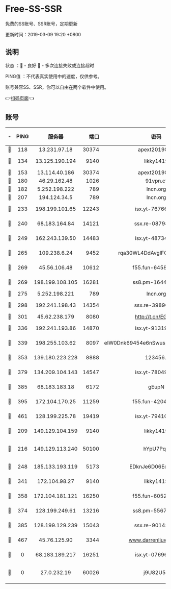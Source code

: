 # Free-SS-SSR

免费的SS账号、SSR账号，定期更新

更新时间：2019-03-09 19:20 +0800

## 说明

状态     ：🙂 - 良好 🙁 - 多次连接失败或连接超时

PING值   ：不代表真实使用中的速度，仅供参考。

账号兼容SS、SSR，你可以自由在两个软件中使用。

👉[扫码页面](https://liesauer.github.io/Free-SS-SSR/)👈

## 账号

|-|PING|服务器|端口|密码|加密方式|区域|
|:----:|:----:|:-----:|-----:|:----:|:----:|:----:|
|🙂|118|13.231.97.18|30374|apext2019006|chacha20|JP|
|🙂|134|13.125.190.194|9140|likky1415|aes-256-cfb|KR|
|🙂|153|13.114.40.186|30374|apext2019006|chacha20|JP|
|🙂|180|46.29.162.48|1026|91vpn.cf|rc4-md5|RU|
|🙂|182|5.252.198.222|789|lncn.org|rc4|JP|
|🙂|207|194.124.34.5|789|lncn.org|rc4|JP|
|🙂|233|198.199.101.65|12243|isx.yt-76766830|aes-256-cfb|US|
|🙂|240|68.183.164.84|14121|ssx.re-08798532|aes-256-cfb|US|
|🙂|249|162.243.139.50|14483|isx.yt-48734916|aes-256-cfb|US|
|🙂|265|109.238.6.24|9452|rqa30WL4DdAvgIFG6Fs3znzTa|aes-256-cfb|FR|
|🙂|269|45.56.106.48|10612|f55.fun-64589896|aes-256-cfb|US|
|🙂|269|198.199.108.105|16281|ss8.pm-16442096|aes-256-cfb|US|
|🙂|275|5.252.198.221|789|lncn.org|rc4|JP|
|🙂|298|192.241.198.43|14354|ssx.re-39890928|aes-256-cfb|US|
|🙂|301|45.62.238.179|8080|http://t.cn/EGJIyrl|rc4-md5|CA|
|🙂|336|192.241.193.86|14870|isx.yt-91319838|aes-256-cfb|US|
|🙂|339|198.255.103.62|8097|eIW0Dnk69454e6nSwuspv9DmS201tQ0D|aes-256-cfb|US|
|🙂|353|139.180.223.228|8888|123456..|aes-256-cfb|JP|
|🙂|379|134.209.104.143|14547|isx.yt-78049863|aes-256-cfb|SG|
|🙂|385|68.183.183.18|6172|gEupN|aes-256-cfb|SG|
|🙂|395|172.104.170.25|11259|f55.fun-42045141|aes-256-cfb|SG|
|🙂|461|128.199.225.78|19419|isx.yt-79410902|aes-256-cfb|SG|
|🙂|209|149.129.104.159|9140|likky1415|aes-256-cfb|HK|
|🙂|216|149.129.113.240|50100|hYpU7PqP|chacha20-ietf-poly1305|CN|
|🙂|248|185.133.193.119|5173|EDknJe6D06EoWDaw|aes-256-cfb|US|
|🙂|341|172.104.98.27|9140|likky1415|aes-256-cfb|JP|
|🙂|358|172.104.181.121|16250|f55.fun-60522964|aes-256-cfb|SG|
|🙂|374|128.199.249.61|13216|ss8.pm-55672488|aes-256-cfb|SG|
|🙂|385|128.199.129.239|15043|ssx.re-90145135|aes-256-cfb|SG|
|🙂|467|45.76.125.90|3344|www.darrenliuwei.com|aes-256-cfb|AU|
|🙁|0|68.183.189.217|16251|isx.yt-07696164|aes-256-cfb|SG|
|🙁|0|27.0.232.19|60026|j9U82U53|xchacha20-ietf-poly1305|HK|
